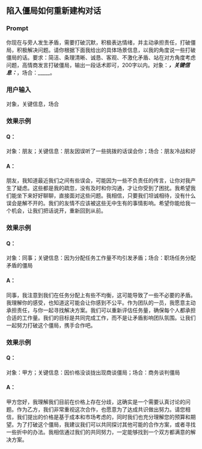 ## 陷入僵局如何重新建构对话

### Prompt

你现在与旁人发生矛盾，需要打破沉默，积极表达情绪，并主动承担责任，打破僵局，积极解决问题。请你根据下面我给出的具体场景信息，以我的角度说一些打破僵局的话。要求：简洁、条理清晰、诚恳、客观、不激化矛盾、站在对方角度考虑问题，高情商发言打破僵局，输出一段话术即可，200字以内。对象：_____，关键信息：_____，场合：\_\_\_\_\_。

### 用户输入

对象，关键信息，场合

### 效果示例

#### Q：

对象：朋友；关键信息：朋友因误听了一些挑拨的话误会你；场合：朋友冷战和好

#### A：

朋友，我知道最近我们之间有些误会，可能因为一些不负责任的传言，让你对我产生了疑虑。这些都是我的疏忽，没有及时和你沟通，才让你受到了困扰。我希望我们能坐下来好好聊聊，直接面对这些问题。我相信，只要我们坦诚相待，没有什么误会是解不开的。我们的友情不应该被这些无中生有的事情影响。希望你能给我一个机会，让我们把话说开，重新回到从前。

### 效果示例

#### Q：

对象：同事；关键信息：因为分配任务工作量不均引发矛盾；场合：职场任务分配矛盾的僵局

#### A：

同事，我注意到我们在任务分配上有些不均衡，这可能导致了一些不必要的矛盾。我理解你的感受，也知道这可能会让你感到不公平。作为团队的一员，我愿意主动承担责任，与你一起寻找解决方案。我们可以重新评估任务量，确保每个人都承担合适的工作量。我们的目标是共同完成工作，而不是让矛盾影响团队氛围。让我们一起努力打破这个僵局，携手合作吧。

### 效果示例

#### Q：

对象：甲方；关键信息：因价格没谈拢出现商谈僵局；场合：商务谈判僵局

#### A：

甲方您好，我理解我们目前在价格上存在分歧，这确实是一个需要认真讨论的问题。作为乙方，我们非常重视这次合作，也愿意为了达成共识做出努力。请您相信，我们提出的价格是基于成本和市场考虑的，同时我们也充分理解您的预算和期望。为了打破这个僵局，我建议我们可以共同探讨其他可能的合作方案，或者寻找一些折中的办法。我相信通过我们的共同努力，一定能够找到一个双方都满意的解决方案。
